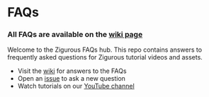 # FAQs

### All FAQs are available on the [wiki page](https://github.com/zigurous/faqs/wiki)

Welcome to the Zigurous FAQs hub. This repo contains answers to frequently asked questions for Zigurous tutorial videos and assets.

- Visit the [wiki](https://github.com/zigurous/faqs/wiki) for answers to the FAQs
- Open an [issue](https://github.com/zigurous/faqs/issues/new) to ask a new question
- Watch tutorials on our [YouTube channel](https://youtube.com/c/zigurous?sub_confirmation=1)
